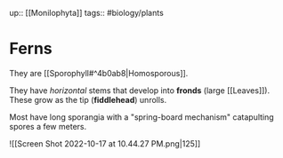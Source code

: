 up:: [[Monilophyta]]
tags:: #biology/plants  

# Ferns

They are [[Sporophyll#^4b0ab8|Homosporous]].

They have *horizontal* stems that develop into **fronds** (large [[Leaves]]). These grow as the tip (**fiddlehead**) unrolls.

Most have long sporangia with a "spring-board mechanism" catapulting spores a few meters.

![[Screen Shot 2022-10-17 at 10.44.27 PM.png|125]]